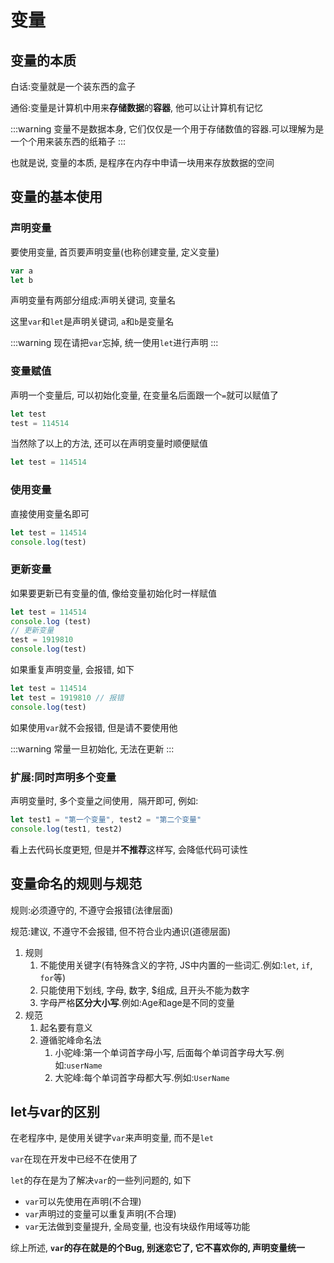 # 变量

## 变量的本质

白话:变量就是一个装东西的盒子

通俗:变量是计算机中用来**存储数据**的**容器**, 他可以让计算机有记忆

:::warning
变量不是数据本身, 它们仅仅是一个用于存储数值的容器.可以理解为是一个个用来装东西的纸箱子
:::

也就是说, 变量的本质, 是程序在内存中申请一块用来存放数据的空间

## 变量的基本使用

### 声明变量

要使用变量, 首页要声明变量(也称创建变量, 定义变量)

```js
var a
let b
```

声明变量有两部分组成:声明关键词, 变量名

这里`var`和`let`是声明关键词, `a`和`b`是变量名

:::warning
现在请把`var`忘掉, 统一使用`let`进行声明
:::

### 变量赋值

声明一个变量后, 可以初始化变量, 在变量名后面跟一个`=`就可以赋值了

```js
let test
test = 114514
```

当然除了以上的方法, 还可以在声明变量时顺便赋值

```js
let test = 114514
```

### 使用变量

直接使用变量名即可

```js
let test = 114514
console.log(test)
```

### 更新变量

如果要更新已有变量的值, 像给变量初始化时一样赋值

```js
let test = 114514
console.log (test)
// 更新变量
test = 1919810
console.log(test)
```

如果重复声明变量, 会报错, 如下

```js
let test = 114514
let test = 1919810 // 报错
console.log(test)
```

如果使用`var`就不会报错, 但是请不要使用他

:::warning
常量一旦初始化, 无法在更新
:::

### 扩展:同时声明多个变量

声明变量时, 多个变量之间使用`, `隔开即可, 例如:

```js
let test1 = "第一个变量", test2 = "第二个变量"
console.log(test1, test2)
```

看上去代码长度更短, 但是并**不推荐**这样写, 会降低代码可读性

## 变量命名的规则与规范

规则:必须遵守的, 不遵守会报错(法律层面)

规范:建议, 不遵守不会报错, 但不符合业内通识(道德层面)

1. 规则
   1. 不能使用关键字(有特殊含义的字符, JS中内置的一些词汇.例如:`let`,  `if`,  `for`等)
   2. 只能使用下划线, 字母, 数字, $组成, 且开头不能为数字
   3. 字母严格**区分大小写**.例如:Age和age是不同的变量
2. 规范
   1. 起名要有意义
   2. 遵循驼峰命名法
      1. 小驼峰:第一个单词首字母小写, 后面每个单词首字母大写.例如:`userName`
      2. 大驼峰:每个单词首字母都大写.例如:`UserName`

## let与var的区别

在老程序中, 是使用关键字`var`来声明变量, 而不是`let`

`var`在现在开发中已经不在使用了

`let`的存在是为了解决`var`的一些列问题的, 如下

* `var`可以先使用在声明(不合理)
* `var`声明过的变量可以重复声明(不合理)
* `var`无法做到变量提升, 全局变量, 也没有块级作用域等功能

综上所述, **`var`的存在就是的个Bug, 别迷恋它了, 它不喜欢你的, 声明变量统一**
